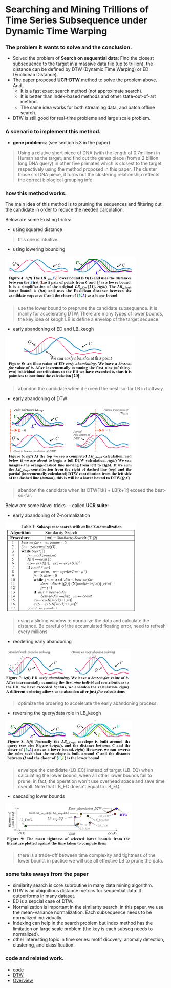 
# Searching and Mining Trillions of Time Series Subsequence under Dynamic Time Warping

### The problem it wants to solve and the conclusion. 
- Solved the problem of **Search on sequential data**: Find the closest subsequence to the target in a massive data file (up to trillion), the distance can be defined by DTW (Dynamic Time Warping) or ED (Euclidean Distance).
- The paper proposed **UCR-DTW** method to solve the problem above. And...
  - It is a fast exact search method (not approximate search).
  - It is better than index-based methods and other state-out-of-art method. 
  - The same idea works for both streaming data, and batch offline search.
- DTW is still good for real-time problems and large scale problem.

### A scenario to implement this method.
- **gene problems**: (see section 5.3 in the paper) 
> Using a relative short piece of DNA (with the length of 0.7million) in Human as the target, and find out the genes piece (from a 2 billion long DNA query) in other five primates which is closest to the target respectively using the method proposed in this paper. The cluster those six DNA piece, it turns out the clustering relationship reflects the correct biological grouping info. 

### how this method works.
The main idea of this method is to pruning the sequences and filtering out the candidate in order to reduce the needed calculation. 

Below are some Existing tricks:
  + using squared distance 
> this one is intuitive.
  + using lowering bounding 

![LB pruning](pics/lb.PNG)
> use the lower bound to preprune the candidate subsequence. It is mainly for accelerating DTW. There are many types of lower bounds, the key idea of keogh LB is define a envelop of the target sequece. 
  + early abandoning of ED and LB_keogh

![Early abd pruning](pics/ed.PNG)
> abandon the candidate when it exceed the best-so-far LB in halfway.
  + early abandoning of DTW

![DTW pruning](pics/dtw.PNG)
> abandon the candidate when its DTW[1:k] + LB[k+1:] exceed the best-so-far.
 
Below are some Novel tricks -- called **UCR suite**:
  + early abandoning of Z-normalization

![Z-normalize pruning](pics/z-normalization.PNG)
> using a sliding window to normalize the data and calculate the distance. Be careful of the accumulated floating error, need to refresh every millions. 
  + reodering early abandoning

![reorder pruning](pics/ordering.PNG)
> optimize the ordering to accelerate the early abandoning process.
  + reversing the query/data role in LB_keogh
  
![reverse pruning](pics/eq-ec.PNG)
> envelope the candidate (LB_EC) instead of target (LB_EQ) when calculating the lower bound, when all other lower bounds fail to prune. in fact, the operation won't use overhead space and save time overall. Note that LB_EC doesn't equal to LB_EQ.
  + cascading lower bounds

![lbtype pruning](pics/diff-lb.PNG)
> there is a trade-off between time complexity and tightness of the lower bound. in pactice we will use all effective LB to prune the data.

### some take aways from the paper
+ similarity search is core subroutine in many data mining algorithm.
+ DTW is an ubiquitious distance metrics for sequential data. It outperforms in many dataset.
+ ED is a sepcial case of DTW.
+ Normalization is important in the similarity search. in this paper, we use the mean-variance normalization. Each subsequence needs to be normalized individually. 
+ Indexing can help in the search problem but index method has the limitation on large scale problem (the key is each subseq needs to normalized). 
+ other interesting topic in time series: motif dicovery, anomaly detection, clustering, and classification.
### code and related work.
+ [code](http://www.cs.ucr.edu/~eamonn/UCRsuite.html)
+ [DTW](https://dynamictimewarping.github.io/)
+ [Overview](https://github.com/lytinahome/Paper-collection/blob/master/Time%20Series%20Similarity/Overview_Experimental_comparison_time_series.pdf)
 
